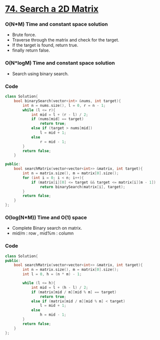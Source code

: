 # [74. Search a 2D Matrix](https://leetcode.com/problems/search-a-2d-matrix/)

### O(N\*M) Time and constant space solution

-   Brute force.
-   Traverse through the matrix and check for the target.
-   If the target is found, return true.
-   finally return false.

### O(N\*logM) Time and constant space solution

-   Search using binary search.

### Code

```cpp
class Solution{
    bool binarySearch(vector<int> &nums, int target){
        int n = nums.size(), l = 0, r = n - 1;
        while (l <= r){
            int mid = l + (r - l) / 2;
            if (nums[mid] == target)
                return true;
            else if (target > nums[mid])
                l = mid + 1;
            else
                r = mid - 1;
        }
        return false;
    }

public:
    bool searchMatrix(vector<vector<int>> &matrix, int target){
        int n = matrix.size(), m = matrix[0].size();
        for (int i = 0; i < n; i++){
            if (matrix[i][0] <= target && target <= matrix[i][m - 1])
                return binarySearch(matrix[i], target);
        }
        return false;
    }
};
```

### O(log(N\*M)) Time and O(1) space

-   Complete Binary search on matrix.
-   mid/m : row , mid%m : column

### Code

```cpp
class Solution{
public:
    bool searchMatrix(vector<vector<int>> &matrix, int target){
        int n = matrix.size(), m = matrix[0].size();
        int l = 0, h = (n * m) - 1;

        while (l <= h){
            int mid = l + (h - l) / 2;
            if (matrix[mid / m][mid % m] == target)
                return true;
            else if (matrix[mid / m][mid % m] < target)
                l = mid + 1;
            else
                h = mid - 1;
        }
        return false;
    }
};
```
